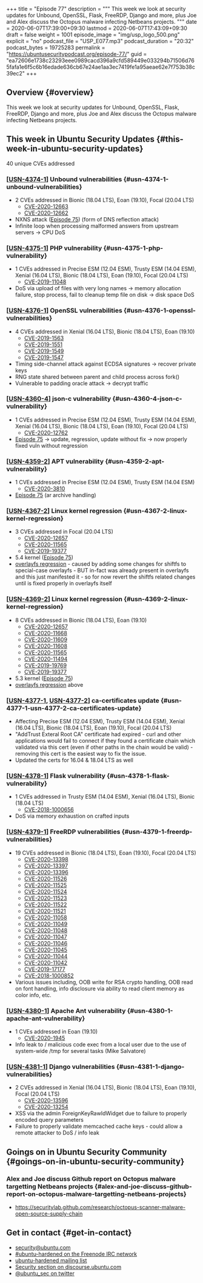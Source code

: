 +++
title = "Episode 77"
description = """
  This week we look at security updates for Unbound, OpenSSL, Flask, FreeRDP,
  Django and more, plus Joe and Alex discuss the Octopus malware infecting
  Netbeans projects.
  """
date = 2020-06-07T17:39:00+09:30
lastmod = 2020-06-07T17:43:09+09:30
draft = false
weight = 1001
episode_image = "img/usp_logo_500.png"
explicit = "no"
podcast_file = "USP_E077.mp3"
podcast_duration = "20:32"
podcast_bytes = 19725283
permalink = "https://ubuntusecuritypodcast.org/episode-77/"
guid = "ea72606e1738c23293eee0989cacd396a9cfd589449e033294b71506d765fafa1e6f5c6b16edade636cb67e24ae1aa3ec7419fe1a95aeae62e7f753b38c39ec2"
+++

## Overview {#overview}

This week we look at security updates for Unbound, OpenSSL, Flask, FreeRDP,
Django and more, plus Joe and Alex discuss the Octopus malware infecting
Netbeans projects.


## This week in Ubuntu Security Updates {#this-week-in-ubuntu-security-updates}

40 unique CVEs addressed


### [[USN-4374-1](https://usn.ubuntu.com/4374-1/)] Unbound vulnerabilities {#usn-4374-1-unbound-vulnerabilities}

-   2 CVEs addressed in Bionic (18.04 LTS), Eoan (19.10), Focal (20.04 LTS)
    -   [CVE-2020-12663](https://people.canonical.com/~ubuntu-security/cve/CVE-2020-12663) <!-- low -->
    -   [CVE-2020-12662](https://people.canonical.com/~ubuntu-security/cve/CVE-2020-12662) <!-- medium -->
-   NXNS attack ([Episode 75](https://ubuntusecuritypodcast.org/episode-75/)) (form of DNS reflection attack)
-   Infinite loop when processing malformed answers from upstream servers ->
    CPU DoS


### [[USN-4375-1](https://usn.ubuntu.com/4375-1/)] PHP vulnerability {#usn-4375-1-php-vulnerability}

-   1 CVEs addressed in Precise ESM (12.04 ESM), Trusty ESM (14.04 ESM), Xenial (16.04 LTS), Bionic (18.04 LTS), Eoan (19.10), Focal (20.04 LTS)
    -   [CVE-2019-11048](https://people.canonical.com/~ubuntu-security/cve/CVE-2019-11048) <!-- medium -->
-   DoS via upload of files with very long names -> memory allocation
    failure, stop process, fail to cleanup temp file on disk -> disk space
    DoS


### [[USN-4376-1](https://usn.ubuntu.com/4376-1/)] OpenSSL vulnerabilities {#usn-4376-1-openssl-vulnerabilities}

-   4 CVEs addressed in Xenial (16.04 LTS), Bionic (18.04 LTS), Eoan (19.10)
    -   [CVE-2019-1563](https://people.canonical.com/~ubuntu-security/cve/CVE-2019-1563) <!-- low -->
    -   [CVE-2019-1551](https://people.canonical.com/~ubuntu-security/cve/CVE-2019-1551) <!-- low -->
    -   [CVE-2019-1549](https://people.canonical.com/~ubuntu-security/cve/CVE-2019-1549) <!-- low -->
    -   [CVE-2019-1547](https://people.canonical.com/~ubuntu-security/cve/CVE-2019-1547) <!-- low -->
-   Timing side-channel attack against ECDSA signatures -> recover private
    keys
-   RNG state shared between parent and child process across fork()
-   Vulnerable to padding oracle attack -> decrypt traffic


### [[USN-4360-4](https://usn.ubuntu.com/4360-4/)] json-c vulnerability {#usn-4360-4-json-c-vulnerability}

-   1 CVEs addressed in Precise ESM (12.04 ESM), Trusty ESM (14.04 ESM), Xenial (16.04 LTS), Bionic (18.04 LTS), Eoan (19.10), Focal (20.04 LTS)
    -   [CVE-2020-12762](https://people.canonical.com/~ubuntu-security/cve/CVE-2020-12762) <!-- medium -->
-   [Episode 75](https://ubuntusecuritypodcast.org/episode-75/) -> update, regression, update without fix -> now properly
    fixed vuln without regression


### [[USN-4359-2](https://usn.ubuntu.com/4359-2/)] APT vulnerability {#usn-4359-2-apt-vulnerability}

-   1 CVEs addressed in Precise ESM (12.04 ESM), Trusty ESM (14.04 ESM)
    -   [CVE-2020-3810](https://people.canonical.com/~ubuntu-security/cve/CVE-2020-3810) <!-- medium -->
-   [Episode 75](https://ubuntusecuritypodcast.org/episode-75/) (ar archive handling)


### [[USN-4367-2](https://usn.ubuntu.com/4367-2/)] Linux kernel regression {#usn-4367-2-linux-kernel-regression}

-   3 CVEs addressed in Focal (20.04 LTS)
    -   [CVE-2020-12657](https://people.canonical.com/~ubuntu-security/cve/CVE-2020-12657) <!-- medium -->
    -   [CVE-2020-11565](https://people.canonical.com/~ubuntu-security/cve/CVE-2020-11565) <!-- medium -->
    -   [CVE-2019-19377](https://people.canonical.com/~ubuntu-security/cve/CVE-2019-19377) <!-- low -->
-   5.4 kernel ([Episode 75](https://ubuntusecuritypodcast.org/episode-75/))
-   [overlayfs regression](https://launchpad.net/bugs/1879690) - caused by adding some changes for shiftfs to
    special-case overlayfs - BUT in-fact was already present in overlayfs and
    this just manifested it - so for now revert the shiftfs related changes
    until is fixed properly in overlayfs itself


### [[USN-4369-2](https://usn.ubuntu.com/4369-2/)] Linux kernel regression {#usn-4369-2-linux-kernel-regression}

-   8 CVEs addressed in Bionic (18.04 LTS), Eoan (19.10)
    -   [CVE-2020-12657](https://people.canonical.com/~ubuntu-security/cve/CVE-2020-12657) <!-- medium -->
    -   [CVE-2020-11668](https://people.canonical.com/~ubuntu-security/cve/CVE-2020-11668) <!-- medium -->
    -   [CVE-2020-11609](https://people.canonical.com/~ubuntu-security/cve/CVE-2020-11609) <!-- medium -->
    -   [CVE-2020-11608](https://people.canonical.com/~ubuntu-security/cve/CVE-2020-11608) <!-- medium -->
    -   [CVE-2020-11565](https://people.canonical.com/~ubuntu-security/cve/CVE-2020-11565) <!-- medium -->
    -   [CVE-2020-11494](https://people.canonical.com/~ubuntu-security/cve/CVE-2020-11494) <!-- medium -->
    -   [CVE-2019-19769](https://people.canonical.com/~ubuntu-security/cve/CVE-2019-19769) <!-- medium -->
    -   [CVE-2019-19377](https://people.canonical.com/~ubuntu-security/cve/CVE-2019-19377) <!-- low -->
-   5.3 kernel ([Episode 75](https://ubuntusecuritypodcast.org/episode-75/))
-   [overlayfs regression](https://launchpad.net/bugs/1879690) above


### [[USN-4377-1](https://usn.ubuntu.com/4377-1/), [USN-4377-2](https://usn.ubuntu.com/4377-2/)] ca-certificates update {#usn-4377-1-usn-4377-2-ca-certificates-update}

-   Affecting Precise ESM (12.04 ESM), Trusty ESM (14.04 ESM), Xenial (16.04 LTS), Bionic (18.04 LTS), Eoan (19.10), Focal (20.04 LTS)
-   "AddTrust Exteral Root CA" certificate had expired - curl and other
    applications would fail to connect if they found a certificate chain
    which validated via this cert (even if other paths in the chain would be
    valid) - removing this cert is the easiest way to fix the issue.
-   Updated the certs for 16.04 & 18.04 LTS as well


### [[USN-4378-1](https://usn.ubuntu.com/4378-1/)] Flask vulnerability {#usn-4378-1-flask-vulnerability}

-   1 CVEs addressed in Trusty ESM (14.04 ESM), Xenial (16.04 LTS), Bionic (18.04 LTS)
    -   [CVE-2018-1000656](https://people.canonical.com/~ubuntu-security/cve/CVE-2018-1000656) <!-- low -->
-   DoS via memory exhaustion on crafted inputs


### [[USN-4379-1](https://usn.ubuntu.com/4379-1/)] FreeRDP vulnerabilities {#usn-4379-1-freerdp-vulnerabilities}

-   19 CVEs addressed in Bionic (18.04 LTS), Eoan (19.10), Focal (20.04 LTS)
    -   [CVE-2020-13398](https://people.canonical.com/~ubuntu-security/cve/CVE-2020-13398) <!-- medium -->
    -   [CVE-2020-13397](https://people.canonical.com/~ubuntu-security/cve/CVE-2020-13397) <!-- low -->
    -   [CVE-2020-13396](https://people.canonical.com/~ubuntu-security/cve/CVE-2020-13396) <!-- low -->
    -   [CVE-2020-11526](https://people.canonical.com/~ubuntu-security/cve/CVE-2020-11526) <!-- low -->
    -   [CVE-2020-11525](https://people.canonical.com/~ubuntu-security/cve/CVE-2020-11525) <!-- low -->
    -   [CVE-2020-11524](https://people.canonical.com/~ubuntu-security/cve/CVE-2020-11524) <!-- low -->
    -   [CVE-2020-11523](https://people.canonical.com/~ubuntu-security/cve/CVE-2020-11523) <!-- low -->
    -   [CVE-2020-11522](https://people.canonical.com/~ubuntu-security/cve/CVE-2020-11522) <!-- low -->
    -   [CVE-2020-11521](https://people.canonical.com/~ubuntu-security/cve/CVE-2020-11521) <!-- low -->
    -   [CVE-2020-11058](https://people.canonical.com/~ubuntu-security/cve/CVE-2020-11058) <!-- medium -->
    -   [CVE-2020-11049](https://people.canonical.com/~ubuntu-security/cve/CVE-2020-11049) <!-- low -->
    -   [CVE-2020-11048](https://people.canonical.com/~ubuntu-security/cve/CVE-2020-11048) <!-- medium -->
    -   [CVE-2020-11047](https://people.canonical.com/~ubuntu-security/cve/CVE-2020-11047) <!-- low -->
    -   [CVE-2020-11046](https://people.canonical.com/~ubuntu-security/cve/CVE-2020-11046) <!-- medium -->
    -   [CVE-2020-11045](https://people.canonical.com/~ubuntu-security/cve/CVE-2020-11045) <!-- medium -->
    -   [CVE-2020-11044](https://people.canonical.com/~ubuntu-security/cve/CVE-2020-11044) <!-- medium -->
    -   [CVE-2020-11042](https://people.canonical.com/~ubuntu-security/cve/CVE-2020-11042) <!-- medium -->
    -   [CVE-2019-17177](https://people.canonical.com/~ubuntu-security/cve/CVE-2019-17177) <!-- low -->
    -   [CVE-2018-1000852](https://people.canonical.com/~ubuntu-security/cve/CVE-2018-1000852) <!-- low -->
-   Various issues including, OOB write for RSA crypto handling, OOB read on
    font handling, info disclosure via ability to read client memory as color
    info, etc.


### [[USN-4380-1](https://usn.ubuntu.com/4380-1/)] Apache Ant vulnerability {#usn-4380-1-apache-ant-vulnerability}

-   1 CVEs addressed in Eoan (19.10)
    -   [CVE-2020-1945](https://people.canonical.com/~ubuntu-security/cve/CVE-2020-1945) <!-- medium -->
-   Info leak to / malicious code exec from a local user due to the use of
    system-wide /tmp for several tasks (Mike Salvatore)


### [[USN-4381-1](https://usn.ubuntu.com/4381-1/)] Django vulnerabilities {#usn-4381-1-django-vulnerabilities}

-   2 CVEs addressed in Xenial (16.04 LTS), Bionic (18.04 LTS), Eoan (19.10), Focal (20.04 LTS)
    -   [CVE-2020-13596](https://people.canonical.com/~ubuntu-security/cve/CVE-2020-13596) <!-- medium -->
    -   [CVE-2020-13254](https://people.canonical.com/~ubuntu-security/cve/CVE-2020-13254) <!-- medium -->
-   XSS via the admin ForeignKeyRawIdWidget due to failure to properly
    encoded query parameters
-   Failure to properly validate memcached cache keys - could allow a remote
    attacker to DoS / info leak


## Goings on in Ubuntu Security Community {#goings-on-in-ubuntu-security-community}


### Alex and Joe discuss Github report on Octopus malware targetting Netbeans projects {#alex-and-joe-discuss-github-report-on-octopus-malware-targetting-netbeans-projects}

-   <https://securitylab.github.com/research/octopus-scanner-malware-open-source-supply-chain>


## Get in contact {#get-in-contact}

-   [security@ubuntu.com](mailto:security@ubuntu.com)
-   [#ubuntu-hardened on the Freenode IRC network](http://webchat.freenode.net/#ubuntu-hardened)
-   [ubuntu-hardened mailing list](https://lists.ubuntu.com/mailman/listinfo/ubuntu-hardened)
-   [Security section on discourse.ubuntu.com](https://discourse.ubuntu.com/c/security)
-   [@ubuntu\_sec on twitter](https://twitter.com/ubuntu%5Fsec)
